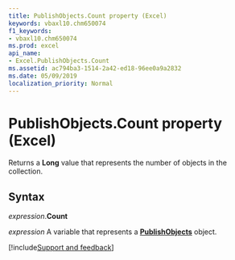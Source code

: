 ```yaml
---
title: PublishObjects.Count property (Excel)
keywords: vbaxl10.chm650074
f1_keywords:
- vbaxl10.chm650074
ms.prod: excel
api_name:
- Excel.PublishObjects.Count
ms.assetid: ac794ba3-1514-2a42-ed18-96ee0a9a2832
ms.date: 05/09/2019
localization_priority: Normal
---
```



# PublishObjects.Count property (Excel)

Returns a **Long** value that represents the number of objects in the collection.


## Syntax

_expression_.**Count**

_expression_ A variable that represents a **[PublishObjects](Excel.PublishObjects.md)** object.




[!include[Support and feedback](~/includes/feedback-boilerplate.md)]